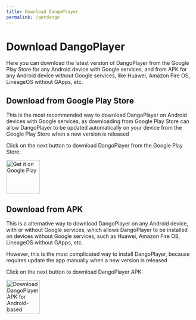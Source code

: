 ```yaml
---
title: Download DangoPlayer 
permalink: /getdango
---
```

# Download DangoPlayer
Here you can download the latest version of DangoPlayer from the Google Play Store for any Android device with Google services, and from APK for any Android device without Google services, like Huawei, Amazon Fire OS, LineageOS without GApps, etc.

## Download from Google Play Store 
This is the most recommended way to download DangoPlayer on Android devices with Google services, as downloading from Google Play Store can allow DangoPlayer to be updated automatically on your device from the Google Play Store when a new version is released

Click on the next button to download DangoPlayer from the Google Play Store:

<a href='https://play.google.com/store/apps/details?id=com.brunochanrio.dangoplayeruni&pcampaignid=pcampaignidMKT-Other-global-all-co-prtnr-py-PartBadge-Mar2515-1'><img alt='Get it on Google Play' height='90' src='https://play.google.com/intl/en_us/badges/static/images/badges/en_badge_web_generic.png'/></a>

## Download from APK
This is a alternative way to download DangoPlayer on any Android device, with or without Google services, which allows DangoPlayer to be installed on devices without Google services, such as Huawei, Amazon Fire OS, LineageOS without GApps, etc.

However, this is the most complicated way to install DangoPlayer, because requires update the app manually when a new version is released

Click on the next button to download DangoPlayer APK:

<a href="https://brunochanrio.github.io/DangoPlayer/getdango/apk"><img alt="Download DangoPlayer APK for Android-based devices" height="90" src="https://brunochanrio.github.io/DangoPlayer/assets/GetAndroidAPK.png"/></a>
